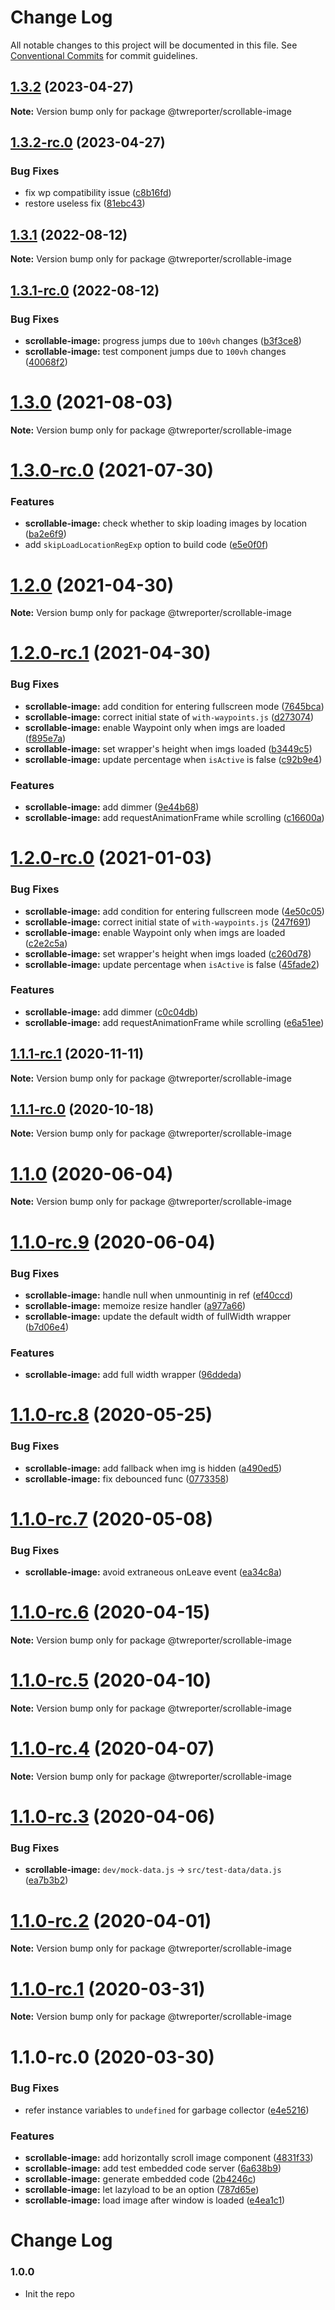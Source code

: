 # Change Log

All notable changes to this project will be documented in this file.
See [Conventional Commits](https://conventionalcommits.org) for commit guidelines.

## [1.3.2](https://github.com/twreporter/orangutan/compare/@twreporter/scrollable-image@1.3.2-rc.0...@twreporter/scrollable-image@1.3.2) (2023-04-27)

**Note:** Version bump only for package @twreporter/scrollable-image





## [1.3.2-rc.0](https://github.com/twreporter/orangutan/compare/@twreporter/scrollable-image@1.3.1...@twreporter/scrollable-image@1.3.2-rc.0) (2023-04-27)


### Bug Fixes

* fix wp compatibility issue ([c8b16fd](https://github.com/twreporter/orangutan/commit/c8b16fdbd3a2d612545e702037cbad36987dcffc))
* restore useless fix ([81ebc43](https://github.com/twreporter/orangutan/commit/81ebc43f137f14eaaed096e74a733df712792472))





## [1.3.1](https://github.com/twreporter/orangutan/compare/@twreporter/scrollable-image@1.3.1-rc.0...@twreporter/scrollable-image@1.3.1) (2022-08-12)

**Note:** Version bump only for package @twreporter/scrollable-image





## [1.3.1-rc.0](https://github.com/twreporter/orangutan/compare/@twreporter/scrollable-image@1.3.0...@twreporter/scrollable-image@1.3.1-rc.0) (2022-08-12)


### Bug Fixes

* **scrollable-image:** progress jumps due to `100vh` changes ([b3f3ce8](https://github.com/twreporter/orangutan/commit/b3f3ce83f4385b15bd917059e44ecfa13720a4a5))
* **scrollable-image:** test component jumps due to `100vh` changes ([40068f2](https://github.com/twreporter/orangutan/commit/40068f256a3ec3bf973fea93f7934d09fc9bd8c6))





# [1.3.0](https://github.com/twreporter/orangutan/compare/@twreporter/scrollable-image@1.3.0-rc.0...@twreporter/scrollable-image@1.3.0) (2021-08-03)

**Note:** Version bump only for package @twreporter/scrollable-image





# [1.3.0-rc.0](https://github.com/twreporter/orangutan/compare/@twreporter/scrollable-image@1.2.0...@twreporter/scrollable-image@1.3.0-rc.0) (2021-07-30)


### Features

* **scrollable-image:** check whether to skip loading images by location ([ba2e6f9](https://github.com/twreporter/orangutan/commit/ba2e6f95d877400883ed74b7fba02c79124bf16b))
* add `skipLoadLocationRegExp` option to build code ([e5e0f0f](https://github.com/twreporter/orangutan/commit/e5e0f0f04e015c51a76a9abb38cadc5cdcc648ac))





# [1.2.0](https://github.com/twreporter/orangutan/compare/@twreporter/scrollable-image@1.2.0-rc.1...@twreporter/scrollable-image@1.2.0) (2021-04-30)

**Note:** Version bump only for package @twreporter/scrollable-image





# [1.2.0-rc.1](https://github.com/twreporter/orangutan/compare/@twreporter/scrollable-image@1.1.0...@twreporter/scrollable-image@1.2.0-rc.1) (2021-04-30)


### Bug Fixes

* **scrollable-image:** add condition for entering fullscreen mode ([7645bca](https://github.com/twreporter/orangutan/commit/7645bcabcb1784ed1f3efc206e474655fa782d2d))
* **scrollable-image:** correct initial state of `with-waypoints.js` ([d273074](https://github.com/twreporter/orangutan/commit/d2730745a393e0b29aa9ae41262f024a2df48603))
* **scrollable-image:** enable Waypoint only when imgs are loaded ([f895e7a](https://github.com/twreporter/orangutan/commit/f895e7a6b34557c6248b973d5318ccb27a36c958))
* **scrollable-image:** set wrapper's height when imgs loaded ([b3449c5](https://github.com/twreporter/orangutan/commit/b3449c525833654dd66f654b57c1c4965a3c6978))
* **scrollable-image:** update percentage when `isActive` is false ([c92b9e4](https://github.com/twreporter/orangutan/commit/c92b9e4d2c9a2ded050ab74550f5222405e7a4b1))


### Features

* **scrollable-image:** add dimmer ([9e44b68](https://github.com/twreporter/orangutan/commit/9e44b688e0966553055ec543c3960fb033137709))
* **scrollable-image:** add requestAnimationFrame while scrolling ([c16600a](https://github.com/twreporter/orangutan/commit/c16600aab14e4cb4b004b30891d65570dd1bbe5a))





# [1.2.0-rc.0](https://github.com/twreporter/orangutan/compare/@twreporter/scrollable-image@1.1.1-rc.1...@twreporter/scrollable-image@1.2.0-rc.0) (2021-01-03)


### Bug Fixes

* **scrollable-image:** add condition for entering fullscreen mode ([4e50c05](https://github.com/twreporter/orangutan/commit/4e50c0534e220a711c95537a5efd7864027a3193))
* **scrollable-image:** correct initial state of `with-waypoints.js` ([247f691](https://github.com/twreporter/orangutan/commit/247f69147606b1d336908aec4d6966b058802faa))
* **scrollable-image:** enable Waypoint only when imgs are loaded ([c2e2c5a](https://github.com/twreporter/orangutan/commit/c2e2c5ab2f230f1baeb2213cd4d5222e28245536))
* **scrollable-image:** set wrapper's height when imgs loaded ([c260d78](https://github.com/twreporter/orangutan/commit/c260d783a1b3793046e6a56c3d09a2dbec86bdea))
* **scrollable-image:** update percentage when `isActive` is false ([45fade2](https://github.com/twreporter/orangutan/commit/45fade2a0780c02c98021497094238bb41153eba))


### Features

* **scrollable-image:** add dimmer ([c0c04db](https://github.com/twreporter/orangutan/commit/c0c04db3b875cb24286b94d1e9221de09827f73c))
* **scrollable-image:** add requestAnimationFrame while scrolling ([e6a51ee](https://github.com/twreporter/orangutan/commit/e6a51ee2a43d8806d097b1d004a500966104b922))





## [1.1.1-rc.1](https://github.com/twreporter/orangutan/compare/@twreporter/scrollable-image@1.1.1-rc.0...@twreporter/scrollable-image@1.1.1-rc.1) (2020-11-11)

**Note:** Version bump only for package @twreporter/scrollable-image





## [1.1.1-rc.0](https://github.com/twreporter/orangutan/compare/@twreporter/scrollable-image@1.1.0...@twreporter/scrollable-image@1.1.1-rc.0) (2020-10-18)

**Note:** Version bump only for package @twreporter/scrollable-image





# [1.1.0](https://github.com/twreporter/orangutan/compare/@twreporter/scrollable-image@1.1.0-rc.9...@twreporter/scrollable-image@1.1.0) (2020-06-04)

**Note:** Version bump only for package @twreporter/scrollable-image





# [1.1.0-rc.9](https://github.com/twreporter/orangutan/compare/@twreporter/scrollable-image@1.1.0-rc.8...@twreporter/scrollable-image@1.1.0-rc.9) (2020-06-04)


### Bug Fixes

* **scrollable-image:** handle null when unmountinig in ref ([ef40ccd](https://github.com/twreporter/orangutan/commit/ef40ccd21749f9b8ef575d88c4bdbed5cbde890b))
* **scrollable-image:** memoize resize handler ([a977a66](https://github.com/twreporter/orangutan/commit/a977a66be805c854b179ad6c21ea1600c91d710f))
* **scrollable-image:** update the default width of fullWidth wrapper ([b7d06e4](https://github.com/twreporter/orangutan/commit/b7d06e4f6e00e4fc24c4547fb61b1e75c7395a8f))


### Features

* **scrollable-image:** add full width wrapper ([96ddeda](https://github.com/twreporter/orangutan/commit/96ddeda631c4515a83bfe673e01158b16c5fb030))





# [1.1.0-rc.8](https://github.com/twreporter/orangutan/compare/@twreporter/scrollable-image@1.1.0-rc.7...@twreporter/scrollable-image@1.1.0-rc.8) (2020-05-25)


### Bug Fixes

* **scrollable-image:** add fallback when img is hidden ([a490ed5](https://github.com/twreporter/orangutan/commit/a490ed58eeaf15c73ef77d5dea5f4bf84a8a9c23))
* **scrollable-image:** fix debounced func ([0773358](https://github.com/twreporter/orangutan/commit/07733586f2631400290ead354a09be46e1e89681))





# [1.1.0-rc.7](https://github.com/twreporter/orangutan/compare/@twreporter/scrollable-image@1.1.0-rc.6...@twreporter/scrollable-image@1.1.0-rc.7) (2020-05-08)


### Bug Fixes

* **scrollable-image:** avoid extraneous onLeave event ([ea34c8a](https://github.com/twreporter/orangutan/commit/ea34c8ac9a349595e329c047ddb959b651af05ba))





# [1.1.0-rc.6](https://github.com/twreporter/orangutan/compare/@twreporter/scrollable-image@1.1.0-rc.5...@twreporter/scrollable-image@1.1.0-rc.6) (2020-04-15)

**Note:** Version bump only for package @twreporter/scrollable-image





# [1.1.0-rc.5](https://github.com/twreporter/orangutan/compare/@twreporter/scrollable-image@1.1.0-rc.4...@twreporter/scrollable-image@1.1.0-rc.5) (2020-04-10)

**Note:** Version bump only for package @twreporter/scrollable-image





# [1.1.0-rc.4](https://github.com/twreporter/orangutan/compare/@twreporter/scrollable-image@1.1.0-rc.3...@twreporter/scrollable-image@1.1.0-rc.4) (2020-04-07)

**Note:** Version bump only for package @twreporter/scrollable-image





# [1.1.0-rc.3](https://github.com/twreporter/orangutan/compare/@twreporter/scrollable-image@1.1.0-rc.2...@twreporter/scrollable-image@1.1.0-rc.3) (2020-04-06)


### Bug Fixes

* **scrollable-image:** `dev/mock-data.js` -> `src/test-data/data.js` ([ea7b3b2](https://github.com/twreporter/orangutan/commit/ea7b3b2a5d121d35ce0126dfb0d3d41fa081dcff))





# [1.1.0-rc.2](https://github.com/twreporter/orangutan/compare/@twreporter/scrollable-image@1.1.0-rc.1...@twreporter/scrollable-image@1.1.0-rc.2) (2020-04-01)

**Note:** Version bump only for package @twreporter/scrollable-image





# [1.1.0-rc.1](https://github.com/twreporter/orangutan/compare/@twreporter/scrollable-image@1.1.0-rc.0...@twreporter/scrollable-image@1.1.0-rc.1) (2020-03-31)

**Note:** Version bump only for package @twreporter/scrollable-image





# 1.1.0-rc.0 (2020-03-30)


### Bug Fixes

* refer instance variables to `undefined` for garbage collector ([e4e5216](https://github.com/twreporter/orangutan/commit/e4e52164bd8805783479279e514be41fe55830ef))


### Features

* **scrollable-image:** add horizontally scroll image component ([4831f33](https://github.com/twreporter/orangutan/commit/4831f3355fd99c4114bd3fe6acb45c9d48d3bcbf))
* **scrollable-image:** add test embedded code server ([6a638b9](https://github.com/twreporter/orangutan/commit/6a638b93864ba2c499ea27b8de51023c83acdcf2))
* **scrollable-image:** generate embedded code ([2b4246c](https://github.com/twreporter/orangutan/commit/2b4246c7ca0ad2566dc2e0c718db99fdbaddf316))
* **scrollable-image:** let lazyload to be an option ([787d65e](https://github.com/twreporter/orangutan/commit/787d65ea9b4bf71d833090c1fdf8e78bc0bda642))
* **scrollable-image:** load image after window is loaded ([e4ea1c1](https://github.com/twreporter/orangutan/commit/e4ea1c131b0bc31d9601b951e0278d56ee2a6121))





# Change Log

### 1.0.0

- Init the repo
